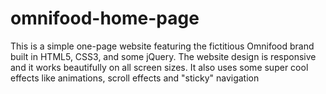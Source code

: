 # omnifood-home-page
This is a simple one-page website featuring the fictitious Omnifood brand built in HTML5, CSS3, and some jQuery. The website design is responsive and it works beautifully on all screen sizes. It also uses some super cool effects like animations, scroll effects and "sticky" navigation
